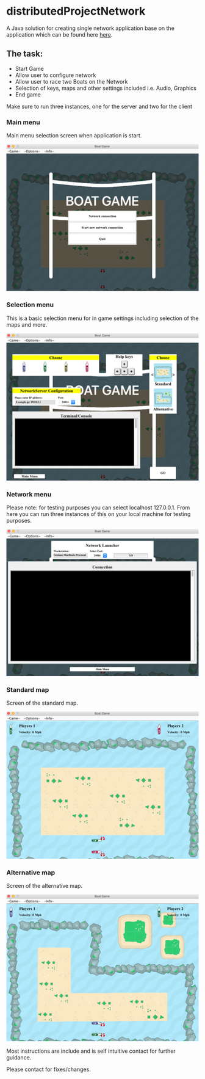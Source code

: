 # distributedProjectNetwork

<p>A Java solution for creating single network application base on the application which can be found here <a href="https://github.com/fabianfranklinhuffstead/distributedProjectSingleClient">here</a>.</p>

<h2>The task: </h2>
<ul>
  <li>Start Game</li>
  <li>Allow user to configure network</li>
   <li>Allow user to race two Boats on the Network</li>
  <li>Selection of keys, maps and other settings included i.e. Audio, Graphics</li>
  <li>End game</li>
</ul>

<p>Make sure to run three instances, one for the server and two for the client</p>


<h3>Main menu</h3>
<p>Main menu selection screen when application is start.</p>
<img src="/src/mainImages/screenshots/main-menu.png">

<h3>Selection menu</h3>
<p>This is a basic selection menu for in game settings including selection of the maps and more.</p>
<img src="/src/mainImages/screenshots/selection-menu.png">

<h3>Network menu</h3>
<p>Please note: for testing purposes you can select localhost 127.0.0.1. From here you can run three instances of this on your local machine for testing purposes.</p>
<img src="/src/mainImages/screenshots/network-menu.png">

<h3>Standard map</h3>
<p>Screen of the standard map.</p>
<img src="/src/mainImages/screenshots/standard-map.png">

<h3>Alternative map</h3>
<p>Screen of the alternative map.</p>
<img src="/src/mainImages/screenshots/alternative-map.png">


<p>Most instructions are include and is self intuitive contact for further guidance.</p>
<p>Please contact for fixes/changes.</p>
